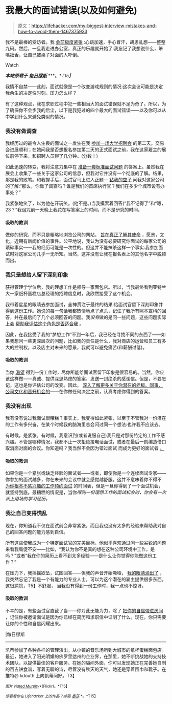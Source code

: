 # 我最大的面试错误(以及如何避免)

> 原文：<https://lifehacker.com/my-biggest-interview-mistakes-and-how-to-avoid-them-1467375933>

我不是最棒的受访者。我 [会前极度紧张](http://www.thedailymuse.com/job-search/5-ways-to-look-confident-in-an-interview-even-when-youre-freaking-out/) :心跳加速，手心冒汗，胡思乱想——整整九码。然后，一旦我走进办公室，真正的乐趣就开始了:我忘记了我想说什么，笨嘴拙舌，让自己被桌子对面的人吓倒。

Watch

***本帖原载于*** [***每日缪斯***](http://www.thedailymuse.com/job-search/my-biggest-interview-mistakes-ever-and-how-to-avoid-them/) ***。**T15】*

我情不自禁——此刻，面试就像是一个改变游戏规则的情况:这次会议可能是决定我余生的决定性时刻。压力怎么样？

有了这种观点，我在求职过程中犯一些相当大的面试错误就不足为奇了。所以，为了确保你不会步我的后尘，以下是我犯过的四个最大的面试错误——以及你可以从中学到什么来避免类似的情况。

### **我没有做调查**

我经历过的最令人生畏的面试之一发生在我 [参加一场大学招聘会](http://www.thedailymuse.com/job-search/headed-to-a-career-fair-how-to-stand-out/) 的第二天。交易会进展顺利；在她问我是否想报名参加第二天的正式面试之前，我在这家雇主的展位前停下来，和招聘人员聊了几分钟。(分数！)

如此迅速的转变，我将注意力集中在 [准备一套标准面试问题](http://www.thedailymuse.com/job-search/are-you-over-preparing-for-your-interview/) 的答案上。虽然我在展会上收集了一些关于这家公司的信息，但我对它并没有一个彻底的了解。结果，那是我的败笔。和我握手后，面试官马上进入正题— [钻我的空子](https://lifehacker.com/the-logic-behind-19-common-interview-questions-1376990545) 问我对这家公司的了解:“那么，你做了调查吗？谁是我们的首席执行官？我们在多少个城市设有办事处？”

我紧张地笑了，以为他在开玩笑。(他不是。)当我摸索着回答(“我不记得了”和“嗯，23？”我诅咒前一天晚上我花在写答案上的时间，而不是研究的时间。

#### **吸取的教训**

做你的研究，而不只是粗略地浏览公司的网站。 [旨在真正了解其使命](http://www.thedailymuse.com/job-search/i-spy-how-to-scope-out-a-company-before-the-interview/) ，愿景，文化，近期有新闻价值的事件。公平地说，我认为没有必要研究你面试的每家公司的琐碎事实——我的经历可能是一次性的。但这并不能抹杀这样一个事实:我参加面试时对这家公司几乎一无所知。当然，这并没有让我在报名表上的其他名字中脱颖而出。

### 我只是想给人留下深刻印象

获得管理学学位后，我的理想工作是领导一家面包店。所以，当我最终看到亚特兰大一家纸杯蛋糕店总经理的招聘信息时，我欣然接受了这个机会。

我带着星星的眼睛去参加面试，全神贯注于最终的结果:给面试官留下深刻印象并得到这份工作。她说的每一句话我都热情地点了点头，记住了我所有照本宣科的回答，并在最后问了几个必须回答的问题。我*没有*做的是问一些问题，这些问题实际上会 [帮助我评估这个角色是否适合我](http://www.thedailymuse.com/job-search/4-sneaky-ways-to-determine-company-culture-in-an-interview/) 。

因此，在我接受了我的“梦想工作”不到一年后，我已经在寻找不同的东西了——如果我想问一些更深层次的问题，比如我的责任是什么，我对商店的运营和员工有多大的控制权，以及店主对未来的愿景，我就可以避免痛苦(和薪酬过低)。

#### **吸取的教训**

当你 [渴望](https://lifehacker.com/dont-immediately-take-a-job-if-they-try-to-hire-you-in-1280903279) 得到一份工作时，尽你所能给面试官留下印象是很容易的。当然，你应该这样做——真诚、提供深思熟虑的答案、发送一封绝杀的感谢信。但是，不要忘记，这也是你评估公司的改变。因此， [深入了解更多关于你潜在的老板、同事、公司文化和晋升机会的](http://www.thedailymuse.com/job-search/51-interview-questions-you-should-be-asking/)——在你做任何决定之前，认真考虑你得到的答案。

### **我没有出现**

我有没有说过我面试很糟糕？事实上，我变得如此紧张，以至于不管我对一份潜在的工作有多兴奋，在某个时候我的脑海里总会闪过同一个想法:也许我不应该去。

有时候，是紧张。有时候，我意识到(或者说服自己)我只是对那份特定的工作不感兴趣。不管是哪种情况，我都不止一次拒绝接电话面试，或者在最后一刻编造借口取消面对面的会议。你知道吗？我当然不会因为错过面试 而成为更好的面试者 [。](http://www.thedailymuse.com/job-search/why-you-should-go-to-that-interview-even-if-you-dont-want-to/)

#### **吸取的教训**

如果你是一个紧张或缺乏经验的面试者——或者，即使你是一个连续面试专家——你参加的面试越多，你在未来的会议中就会感觉越舒服。这并不意味着你不得不 [为你根本不感兴趣的工作预约面试](http://www.thedailymuse.com/job-search/4-signs-you-shouldnt-bother-applying-to-a-job/) 的时间表，但是一旦你得到了一个面试机会，就坚持到底。最糟糕的情况是，当你*得到一份理想工作的面试机会时，你会有一次派上用场的学习经历。*

### **我让自己变得慌乱**

现在，你知道我不仅在面试前会非常紧张，而且我也没有太多的经验来帮助我对自己的回答问题的能力感到自信。

所有这些使我成为一个特定面试官的完美目标，他似乎喜欢通过问一些尖锐的问题来看我局促不安——比如，“我认为你不是真的想在这种公司环境中工作，是吗？”或者“我在你的简历上看不到太多经验——是什么让你觉得你能做这份工作？”

在压力下，我摇摇欲坠，试图回答——但我的声音开始嘶哑， [我的眼睛涌出了](http://www.thedailymuse.com/career/crying-in-workplace/) ，我突然忘记了我是一个有能力的专业人士，可以为这个潜在的雇主提供很多东西。这很尴尬，T5】不舒服， 当我没有得到一份工作时，我一点也不惊讶。

#### **吸取的教训**

不幸的是，有些面试官直截了当——你对此无能为力，除了 [把你的自信带进房间](http://www.thedailymuse.com/job-search/how-to-feel-like-you-rocked-the-interview-every-time/) ，记住你被邀请面试是因为你已经在简历和求职信中证明了什么。现在，你只需要让你的个性和自信闪耀出来。

|每日缪斯

* * *

凯蒂参加了各种各样的管理演出，从小镇的音乐场所到大城市的纸杯蛋糕面包店。最近，她进入了阳光明媚的佛罗里达州的企业界，在那里，她不断挑战她的支持技术团队，以提供最佳的客户服务。在她的隔间外面，你可以发现她正在完善她自制的百吉饼食谱，写着无聊的诗，尽管没有秋天的天气，她还是穿着围巾和靴子。在推特@ kdouth 上向凯蒂问好。T3】

<small>*图片 via*</small>[<small>*ted Murphy*</small>](http://www.flickr.com/photos/tedmurphy/5125677289/)<small>*(Flickr)。*T15】</small>

<small>*想看看你在 Lifehacker 上的作品？邮箱*</small> [<small>*泰莎*</small>](https://mail.google.com/mail/?view=cm&fs=1&tf=1&to=tessa@lifehacker.com) <small>*。*T15】</small>